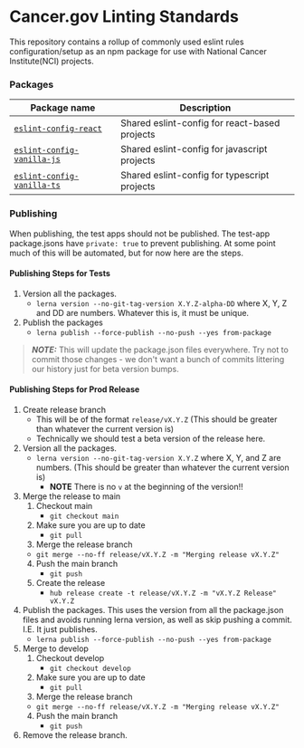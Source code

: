 # Cancer.gov Linting Standards
This repository contains a rollup of commonly used eslint rules configuration/setup as an npm package for use with National Cancer Institute(NCI) projects.

### Packages
| Package name | Description |
| --- | ----- |
| [`eslint-config-react`](./packages/eslint-config-react)     |  Shared eslint-config for react-based projects |
| [`eslint-config-vanilla-js`](./packages/eslint-config-vanilla-js) |  Shared eslint-config for javascript projects |
| [`eslint-config-vanilla-ts`](./packages/eslint-config-vanilla-ts) |  Shared eslint-config for typescript projects |

### Publishing
When publishing, the test apps should not be published.  The test-app package.jsons have `private: true` to prevent publishing. At some point much of this will be automated, but for now here are the steps.

#### Publishing Steps for Tests
1. Version all the packages.
   * `lerna version --no-git-tag-version X.Y.Z-alpha-DD` where X, Y, Z and DD are numbers. Whatever this is, it must be unique.
2. Publish the packages
   * `lerna publish --force-publish --no-push --yes from-package`

>**_NOTE:_** This will update the package.json files everywhere. Try not to commit those changes - we don't want a bunch of commits littering our history just for beta version bumps.

#### Publishing Steps for Prod Release
1. Create release branch
   * This will be of the format `release/vX.Y.Z` (This should be greater than whatever the current version is)
   * Technically we should test a beta version of the release here.
2. Version all the packages.
   * `lerna version --no-git-tag-version X.Y.Z` where X, Y, and Z are numbers. (This should be greater than whatever the current version is)
	   * **NOTE** There is no `v` at the beginning of the version!!
3. Merge the release to main
	 1. Checkout main
	    * `git checkout main`
	 2. Make sure you are up to date
	    * `git pull`
	 3. Merge the release branch
      * `git merge --no-ff release/vX.Y.Z -m "Merging release vX.Y.Z"`
	 4. Push the main branch
	    * `git push`
	 5. Create the release
	    * `hub release create -t release/vX.Y.Z -m "vX.Y.Z Release" vX.Y.Z`
4. Publish the packages. This uses the version from all the package.json files and avoids running lerna version, as well as skip pushing a commit. I.E. It just publishes.
   * `lerna publish --force-publish --no-push --yes from-package`
5. Merge to develop
	 1. Checkout develop
	    * `git checkout develop`
	 2. Make sure you are up to date
	    * `git pull`
	 3. Merge the release branch
      * `git merge --no-ff release/vX.Y.Z -m "Merging release vX.Y.Z"`
	 4. Push the main branch
	    * `git push`
6. Remove the release branch.
